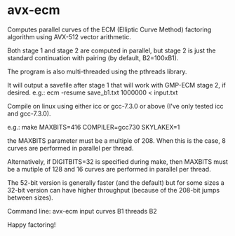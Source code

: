 # avx-ecm
Computes parallel curves of the ECM (Elliptic Curve Method) factoring algorithm using AVX-512 vector arithmetic.

Both stage 1 and stage 2 are computed in parallel, but stage 2 is just the standard continuation with pairing (by default, B2=100xB1).

The program is also multi-threaded using the pthreads library.

It will output a savefile after stage 1 that will work with GMP-ECM stage 2, if desired.
e.g.:
ecm -resume save_b1.txt 1000000 < input.txt

Compile on linux using either icc or gcc-7.3.0 or above (I've only tested icc and gcc-7.3.0).

e.g.:
make MAXBITS=416 COMPILER=gcc730 SKYLAKEX=1

the MAXBITS parameter must be a multiple of 208. When this is the case, 8 curves are performed in parallel per thread.

Alternatively, if DIGITBITS=32 is specified during make, then MAXBITS must be a mutiple of 128 and 16 curves are performed in parallel per thread.

The 52-bit version is generally faster (and the default) but for some sizes a 32-bit version can have higher throughput (because of the 208-bit jumps between sizes).

Command line:
avx-ecm input curves B1 threads B2

Happy factoring!
